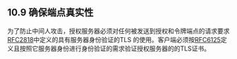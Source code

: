 ## 10.9 确保端点真实性

为了防止中间人攻击，授权服务器必须对任何被发送到授权和令牌端点的请求要求[RFC2818][RFC2818]中定义的具有服务器身份验证的TLS 的使用。客户端必须按[RFC6125][RFC6125]定义且按照它服务器身份进行身份验证的需求验证授权服务器的的TLS证书。

[RFC2818]: http://tools.ietf.org/html/rfc2818 "HTTP Over TLS"
[RFC6125]: http://tools.ietf.org/html/rfc6125 "Representation and Verification of Domain-Based Application Service Identity within Internet Public Key Infrastructure Using X.509 (PKIX) Certificates in the Context of Transport Layer Security (TLS)"